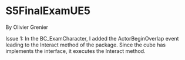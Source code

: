 # S5FinalExamUE5
By Olivier Grenier

Issue 1:
  In the BC_ExamCharacter, I added the ActorBeginOverlap event leading to the Interact method of the package. Since the cube has implements the interface, it executes the Interact method.

  
